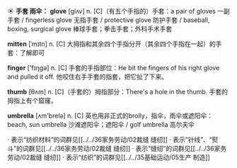 ☀ <span class="category">**手套 雨伞：**</span>
<span class="vocabulary">**glove**</span> [ɡlʌv] 
<span class="definition">n. [C]（有五个手指的）手套：</span>a pair of gloves 一副手套 / fingerless glove 无指手套 / protective glove 防护手套 / baseball, boxing, surgical glove 棒球手套；拳击手套；外科手术手套
           
<span class="vocabulary">**mitten**</span> [ˈmɪtn]
<span class="definition">n. [C] 大拇指和其余四个手指分开（其余四个手指在一起）的手套：</span>了解即可

<span class="vocabulary">**finger**</span> ['fɪŋɡə] 
<span class="definition">n. [C] 手套的手指部位：</span>He bit the fingers of his right glove and pulled it off. 他咬住右手手套的指套，把它扯了下来。
           
<span class="vocabulary">**thumb**</span> [θʌm]
<span class="definition">n. [C]（手套的）拇指部分：</span>There's a hole in the thumb. 手套的拇指上有个窟窿。

<span class="vocabulary">**umbrella**</span> [ʌm'brelə] 
<span class="definition">n. [C] 英也用非正式的brolly，指伞，雨伞或遮阳伞：</span>beach, sun umbrella 沙滩遮阳伞；遮阳伞 / golf umbrella 高尔夫伞

· 表示“纺织材料”的词群见[[../../36家务劳动/02裁缝 缝纫]]
· 表示“针线”、“熨斗”的词群见[[../../36家务劳动/02裁缝 缝纫]]
· 表示“缝纫”的词群见[[../../36家务劳动/02裁缝 缝纫]]
· 表示“纺织”的词群见[[../../35基础运动/05生产 制造]]
